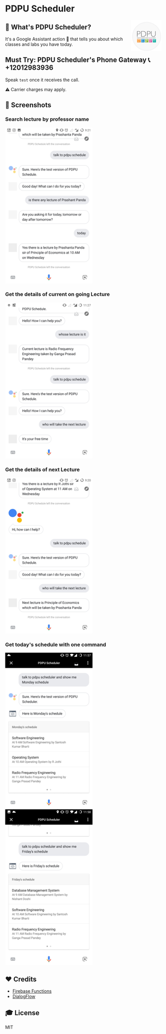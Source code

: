 # PDPU Scheduler

<img src="/assets/icon.png" alt="Site Logo" height="100" title="Site Logo" align="right" />

## 🤔 What's PDPU Scheduler?

It's a Google Assistant action 🤖 that tells you about which classes and labs you have today.

## Must Try: PDPU Scheduler's Phone Gateway 📞 +12012983936

Speak `test` once it receives the call.

⚠️ Carrier charges may apply.

## 📱 Screenshots

### Search lecture by professor name

<img src="/assets/Screenshots/pdpu_scheduler01.jpg" height="500px"/>

### Get the details of current on going Lecture

<img src="/assets/Screenshots/pdpu_scheduler02.jpg" height="500px"/>

### Get the details of next Lecture

<img src="/assets/Screenshots/pdpu_scheduler04.jpg" height="500px"/>

### Get today's schedule with one command

<img src="/assets/Screenshots/pdpu_scheduler05.jpg" height="500px"/>

<img src="/assets/Screenshots/pdpu_scheduler06.jpg" height="500px"/>

## ❤️ Credits

- [Firebase Functions](https://firebase.google.com/products/functions)
- [DialogFlow](https://dialogflow.com/)

## 🎓 License

MIT
